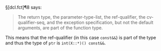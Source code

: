 §[dcl.fct]¶8 says:

> The return type, the parameter-type-list, the ref-qualifier, the cv-qualifier-seq, and the exception specification, but not the default arguments, are part of the function type.

This means that the ref-qualifier (in this case `const&&`) is part of the type and thus the type of `ptr` is `int(X::*)() const&&`.